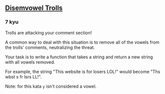 <h2><a href=https://www.codewars.com/kata/52fba66badcd10859f00097e/train/javascript target="_blank">Disemvowel Trolls</a></h2><h3>7 kyu</h3><p>Trolls are attacking your comment section!</p><p>A common way to deal with this situation is to remove all of the vowels from the trolls' comments, neutralizing the threat.</p><p>Your task is to write a function that takes a string and return a new string with all vowels removed.</p><p>For example, the string "This website is for losers LOL!" would become "Ths wbst s fr lsrs LL!".</p><p>Note: for this kata <code>y</code> isn't considered a vowel.</p>